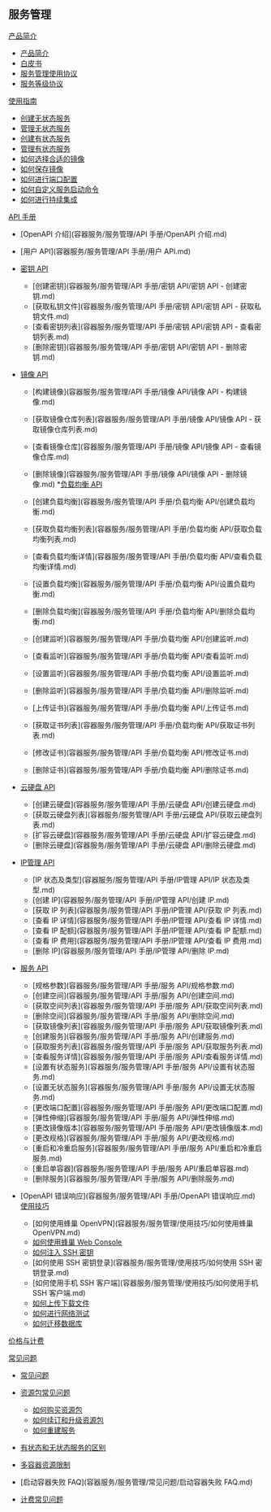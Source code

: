 ## 服务管理

[产品简介]()
 
  * [产品简介](容器服务/服务管理/产品简介/服务管理产品简介.md)
  * [白皮书](容器服务/服务管理/产品简介/容器服务白皮书.md)
  * [服务管理使用协议](容器服务/服务管理/产品简介/服务管理功能使用协议.md)
  * [服务等级协议](容器服务/服务管理/产品简介/服务管理服务等级协议（SLA）.md)

[使用指南]()

  * [创建无状态服务](容器服务/服务管理/使用指南/创建无状态服务.md)
  * [管理无状态服务](容器服务/服务管理/使用指南/管理无状态服务.md)
  * [创建有状态服务](容器服务/服务管理/使用指南/创建有状态服务.md)
  * [管理有状态服务](容器服务/服务管理/使用指南/管理有状态服务.md)
  * [如何选择合适的镜像](容器服务/服务管理/使用指南/如何选择合适的镜像.md)
  * [如何保存镜像](容器服务/服务管理/使用指南/如何保存镜像.md)
  * [如何进行端口配置](容器服务/服务管理/使用指南/如何进行端口配置.md)
  * [如何自定义服务启动命令](容器服务/服务管理/使用指南/如何自定义服务启动命令.md)
  * [如何进行持续集成](容器服务/服务管理/使用指南/如何进行持续集成.md)

[API 手册]()

* [OpenAPI 介绍](容器服务/服务管理/API 手册/OpenAPI 介绍.md)

* [用户 API](容器服务/服务管理/API 手册/用户 API.md)
* [密钥 API]()

  * [创建密钥](容器服务/服务管理/API 手册/密钥 API/密钥 API - 创建密钥.md)
  * [获取私钥文件](容器服务/服务管理/API 手册/密钥 API/密钥 API - 获取私钥文件.md)
  * [查看密钥列表](容器服务/服务管理/API 手册/密钥 API/密钥 API - 查看密钥列表.md)
  * [删除密钥](容器服务/服务管理/API 手册/密钥 API/密钥 API - 删除密钥.md)
* [镜像 API]()

  * [构建镜像](容器服务/服务管理/API 手册/镜像 API/镜像 API - 构建镜像.md)
  * [获取镜像仓库列表](容器服务/服务管理/API 手册/镜像 API/镜像 API - 获取镜像仓库列表.md)
  * [查看镜像仓库](容器服务/服务管理/API 手册/镜像 API/镜像 API - 查看镜像仓库.md)
  * [删除镜像](容器服务/服务管理/API 手册/镜像 API/镜像 API - 删除镜像.md)
*[负载均衡 API]()

  * [创建负载均衡](容器服务/服务管理/API 手册/负载均衡 API/创建负载均衡.md)
  * [获取负载均衡列表](容器服务/服务管理/API 手册/负载均衡 API/获取负载均衡列表.md)
  * [查看负载均衡详情](容器服务/服务管理/API 手册/负载均衡 API/查看负载均衡详情.md)
  * [设置负载均衡](容器服务/服务管理/API 手册/负载均衡 API/设置负载均衡.md)
  * [删除负载均衡](容器服务/服务管理/API 手册/负载均衡 API/删除负载均衡.md)
  * [创建监听](容器服务/服务管理/API 手册/负载均衡 API/创建监听.md)
  * [查看监听](容器服务/服务管理/API 手册/负载均衡 API/查看监听.md)
  * [设置监听](容器服务/服务管理/API 手册/负载均衡 API/设置监听.md)
  * [删除监听](容器服务/服务管理/API 手册/负载均衡 API/删除监听.md)
  * [上传证书](容器服务/服务管理/API 手册/负载均衡 API/上传证书.md)
  * [获取证书列表](容器服务/服务管理/API 手册/负载均衡 API/获取证书列表.md)
  * [修改证书](容器服务/服务管理/API 手册/负载均衡 API/修改证书.md)
  * [删除证书](容器服务/服务管理/API 手册/负载均衡 API/删除证书.md)
* [云硬盘 API]()

  * [创建云硬盘](容器服务/服务管理/API 手册/云硬盘 API/创建云硬盘.md)
  * [获取云硬盘列表](容器服务/服务管理/API 手册/云硬盘 API/获取云硬盘列表.md)
  * [扩容云硬盘](容器服务/服务管理/API 手册/云硬盘 API/扩容云硬盘.md)
  * [删除云硬盘](容器服务/服务管理/API 手册/云硬盘 API/删除云硬盘.md) 
* [IP管理 API]()

  * [IP 状态及类型](容器服务/服务管理/API 手册/IP管理 API/IP 状态及类型.md)
  * [创建 IP](容器服务/服务管理/API 手册/IP管理 API/创建 IP.md)
  * [获取 IP 列表](容器服务/服务管理/API 手册/IP管理 API/获取 IP 列表.md)
  * [查看 IP 详情](容器服务/服务管理/API 手册/IP管理 API/查看 IP 详情.md)
  * [查看 IP 配额](容器服务/服务管理/API 手册/IP管理 API/查看 IP 配额.md)
  * [查看 IP 费用](容器服务/服务管理/API 手册/IP管理 API/查看 IP 费用.md)
  * [删除 IP](容器服务/服务管理/API 手册/IP管理 API/删除 IP.md)
* [服务 API]()

  * [规格参数](容器服务/服务管理/API 手册/服务 API/规格参数.md)
  * [创建空间](容器服务/服务管理/API 手册/服务 API/创建空间.md)
  * [获取空间列表](容器服务/服务管理/API 手册/服务 API/获取空间列表.md)
  * [删除空间](容器服务/服务管理/API 手册/服务 API/删除空间.md)
  * [获取镜像列表](容器服务/服务管理/API 手册/服务 API/获取镜像列表.md)
  * [创建服务](容器服务/服务管理/API 手册/服务 API/创建服务.md)
  * [获取服务列表](容器服务/服务管理/API 手册/服务 API/获取服务列表.md)
  * [查看服务详情](容器服务/服务管理/API 手册/服务 API/查看服务详情.md)
  * [设置有状态服务](容器服务/服务管理/API 手册/服务 API/设置有状态服务.md)
  * [设置无状态服务](容器服务/服务管理/API 手册/服务 API/设置无状态服务.md)
  * [更改端口配置](容器服务/服务管理/API 手册/服务 API/更改端口配置.md)
  * [弹性伸缩](容器服务/服务管理/API 手册/服务 API/弹性伸缩.md)
  * [更改镜像版本](容器服务/服务管理/API 手册/服务 API/更改镜像版本.md)
  * [更改规格](容器服务/服务管理/API 手册/服务 API/更改规格.md)
  * [重启和冷重启服务](容器服务/服务管理/API 手册/服务 API/重启和冷重启服务.md)
  * [重启单容器](容器服务/服务管理/API 手册/服务 API/重启单容器.md)
  * [删除服务](容器服务/服务管理/API 手册/服务 API/删除服务.md)
* [OpenAPI 错误响应](容器服务/服务管理/API 手册/OpenAPI 错误响应.md)
[使用技巧]()
  * [如何使用蜂巢 OpenVPN](容器服务/服务管理/使用技巧/如何使用蜂巢 OpenVPN.md)
  * [如何使用蜂巢 Web Console](容器服务/服务管理/使用技巧/如何使用蜂巢WebConsole.md)
  * [如何注入 SSH 密钥](容器服务/服务管理/使用技巧/如何注入SSH密钥.md)
  * [如何使用 SSH 密钥登录](容器服务/服务管理/使用技巧/如何使用 SSH 密钥登录.md)
  * [如何使用手机 SSH 客户端](容器服务/服务管理/使用技巧/如何使用手机 SSH 客户端.md)
  * [如何上传下载文件](容器服务/服务管理/使用技巧/如何上传下载文件.md)
  * [如何进行网络测试](容器服务/服务管理/使用技巧/如何进行网络测试.md)
  * [如何迁移数据库](容器服务/服务管理/使用技巧/如何迁移数据库.md)

[价格与计费](容器服务/服务管理/服务管理价格与计费.md)

[常见问题]()

* [常见问题](容器服务/服务管理/常见问题/服务管理常见问题.md)
* [资源包常见问题]()

  * [如何购买资源包](容器服务/服务管理/常见问题/资源包常见问题/如何购买服务资源包.md)
  * [如何续订和升级资源包](容器服务/服务管理/常见问题/资源包常见问题/如何续订和升级服务资源包.md)
  * [如何重建服务](容器服务/服务管理/常见问题/资源包常见问题/如何重建服务.md)
* [有状态和无状态服务的区别](容器服务/服务管理/常见问题/有状态服务和无状态服务的区别.md)
* [多容器资源限制](容器服务/服务管理/常见问题/多容器资源限制.md)
* [启动容器失败 FAQ](容器服务/服务管理/常见问题/启动容器失败 FAQ.md)
* [计费常见问题](容器服务/服务管理/常见问题/计费常见问题.md)